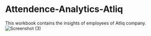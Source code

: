 # Attendence-Analytics-Atliq
 
 This workbook contains the insights of employees of Atliq company.
![Screenshot (3)](https://user-images.githubusercontent.com/49709163/194770690-877de415-a1be-4e61-8c7d-bbb1f8a929d7.png)
